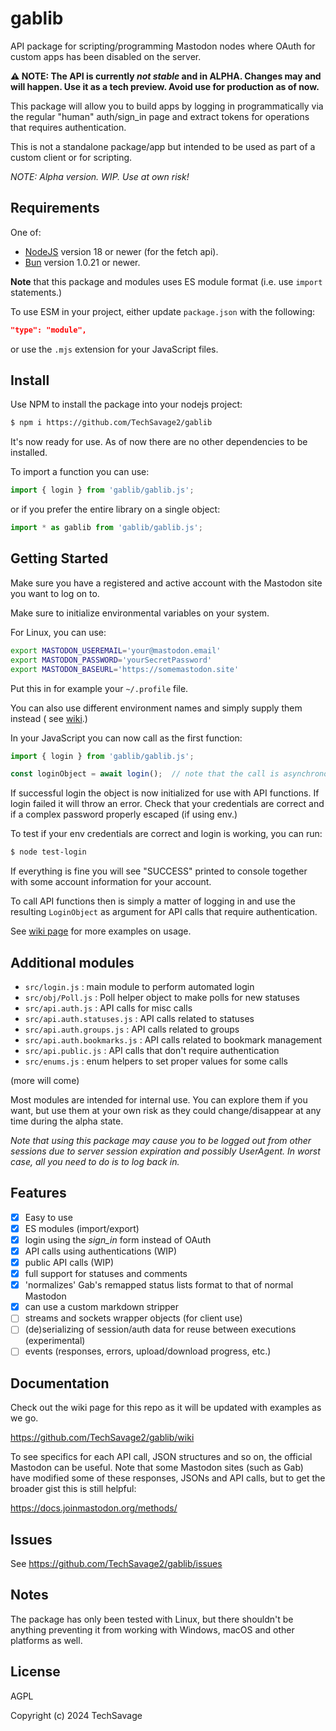 gablib
======

API package for scripting/programming Mastodon nodes where OAuth for custom apps has been disabled
on the server.

**⚠️ NOTE: The API is currently _not stable_ and in ALPHA. Changes may and will happen. Use it as a
tech preview. Avoid use for production as of now.**

This package will allow you to build apps by logging in programmatically via the regular "human"
auth/sign_in page and extract tokens for operations that requires authentication.

This is not a standalone package/app but intended to be used as part of a custom client or for
scripting.

_NOTE: Alpha version. WIP. Use at own risk!_

Requirements
------------

One of:

- [NodeJS](https://nodejs.org/en/) version 18 or newer (for the fetch api).
- [Bun](https://bun.sh/) version 1.0.21 or newer.

**Note** that this package and modules uses ES module format (i.e. use `import` statements.)

To use ESM in your project, either update `package.json` with the following:

```json
"type": "module",
```

or use the `.mjs` extension for your JavaScript files.

Install
-------

Use NPM to install the package into your nodejs project:

```bash
$ npm i https://github.com/TechSavage2/gablib
```

It's now ready for use. As of now there are no other dependencies to be installed.

To import a function you can use:

```JavaScript
import { login } from 'gablib/gablib.js';
```

or if you prefer the entire library on a single object:

```JavaScript
import * as gablib from 'gablib/gablib.js';
```

Getting Started
---------------

Make sure you have a registered and active account with the Mastodon site you want to log on to.

Make sure to initialize environmental variables on your system.

For Linux, you can use:

```bash
export MASTODON_USEREMAIL='your@mastodon.email'
export MASTODON_PASSWORD='yourSecretPassword'
export MASTODON_BASEURL='https://somemastodon.site'
```

Put this in for example your `~/.profile` file.

You can also use different environment names and simply supply them instead (
see [wiki](https://github.com/TechSavage2/gablib/wiki/Authenticating).)

In your JavaScript you can now call as the first function:

```JavaScript
import { login } from 'gablib/gablib.js';

const loginObject = await login();  // note that the call is asynchronous
```

If successful login the object is now initialized for use with API functions. If login failed it
will throw an error. Check that your credentials are correct and if a complex password properly
escaped (if using env.)

To test if your env credentials are correct and login is working, you can run:

```bash
$ node test-login
```

If everything is fine you will see "SUCCESS" printed to console together with some account
information for your account.

To call API functions then is simply a matter of logging in and use the resulting
`LoginObject` as argument for API calls that require authentication.

See [wiki page](https://github.com/TechSavage2/gablib/wiki) for more examples on usage.

Additional modules
------------------

- `src/login.js` : main module to perform automated login
- `src/obj/Poll.js` : Poll helper object to make polls for new statuses
- `src/api.auth.js` : API calls for misc calls
- `src/api.auth.statuses.js` : API calls related to statuses
- `src/api.auth.groups.js` : API calls related to groups
- `src/api.auth.bookmarks.js` : API calls related to bookmark management
- `src/api.public.js` : API calls that don't require authentication
- `src/enums.js` : enum helpers to set proper values for some calls

(more will come)

Most modules are intended for internal use. You can explore them if you want, but use them at your
own risk as they could change/disappear at any time during the alpha state.

_Note that using this package may cause you to be logged out from other sessions due to server
session expiration and possibly UserAgent. In worst case, all you need to do is to log back in._

Features
--------

- [x] Easy to use
- [x] ES modules (import/export)
- [x] login using the _sign_in_ form instead of OAuth
- [x] API calls using authentications (WIP)
- [x] public API calls (WIP)
- [x] full support for statuses and comments
- [x] 'normalizes' Gab's remapped status lists format to that of normal Mastodon
- [x] can use a custom markdown stripper
- [ ] streams and sockets wrapper objects (for client use)
- [ ] (de)serializing of session/auth data for reuse between executions (experimental)
- [ ] events (responses, errors, upload/download progress, etc.)

Documentation
-------------

Check out the wiki page for this repo as it will be updated with examples as we go.

https://github.com/TechSavage2/gablib/wiki

To see specifics for each API call, JSON structures and so on, the official Mastodon can be useful.
Note that some Mastodon sites (such as Gab) have modified some of these responses, JSONs and API
calls, but to get the broader gist this is still helpful:

https://docs.joinmastodon.org/methods/

Issues
------

See https://github.com/TechSavage2/gablib/issues

Notes
-----

The package has only been tested with Linux, but there shouldn't be anything preventing it from
working with Windows, macOS and other platforms as well.

License
-------

AGPL

Copyright (c) 2024 TechSavage
